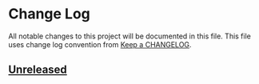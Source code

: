 # Change Log
All notable changes to this project will be documented in this file.
This file uses change log convention from [Keep a CHANGELOG](http://keepachangelog.com).

## [Unreleased][unreleased]


[unreleased]: https://github.com/dgnest/cookiecutter-node-express/compare/0.0.2...HEAD
[0.0.2]: https://github.com/dgnest/cookiecutter-node-express/compare/0.0.1...0.0.2
[0.0.1]: https://github.com/dgnest/cookiecutter-node-express/compare/0.0.0...0.0.1

[CHANGELOG.md]: CHANGELOG.md
[CONTRIBUTING.md]: CONTRIBUTING.md
[LICENCE.md]: LICENCE.md
[README.md]: README.md
